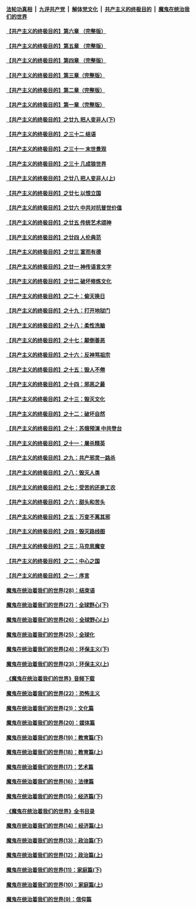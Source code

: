 

####  [法轮功真相](../../../../basic/blob/master/README.md?t=04100601) &nbsp;|&nbsp; [九评共产党](../../../../9ping.md/blob/master/README.md?t=04100601) &nbsp;|&nbsp; [解体党文化](../../../../jtdwh.md/blob/master/README.md?t=04100601)  &nbsp;|&nbsp; [共产主义的终极目的](../../../../gczydzjmd.md/blob/master/README.md?t=04100601) &nbsp;|&nbsp; [魔鬼在统治我们的世界](../../../../mgztzwmdsj.md/blob/master/README.md?t=04100601) 

#### [【共产主义的终极目的】第六章 （完整版）](../pages/nsc422/n11428913.md?t=04100601) 

#### [【共产主义的终极目的】第五章 （完整版）](../pages/nsc422/n11428912.md?t=04100601) 

#### [【共产主义的终极目的】第四章 （完整版）](../pages/nsc422/n11428907.md?t=04100601) 

#### [【共产主义的终极目的】第三章（完整版）](../pages/nsc422/n11428848.md?t=04100601) 

#### [【共产主义的终极目的】第二章（完整版）](../pages/nsc422/n11428831.md?t=04100601) 

#### [【共产主义的终极目的】第一章（完整版）](../pages/nsc422/n11417651.md?t=04100601) 

#### [【共产主义的终极目的】之廿九 把人变非人(下)](../pages/nsc422/n11344140.md?t=04100601) 

#### [【共产主义的终极目的】之三十二 结语](../pages/nsc422/n11360535.md?t=04100601) 

#### [【共产主义的终极目的】之三十一 末世景观](../pages/nsc422/n11351129.md?t=04100601) 

#### [【共产主义的终极目的】之三十 几成狼世界](../pages/nsc422/n11348280.md?t=04100601) 

#### [【共产主义的终极目的】之廿八 把人变非人(上)](../pages/nsc422/n11340492.md?t=04100601) 

#### [【共产主义的终极目的】之廿七 以恨立国](../pages/nsc422/n11336944.md?t=04100601) 

#### [【共产主义的终极目的】之廿六 中共对抗普世价值](../pages/nsc422/n11324785.md?t=04100601) 

#### [【共产主义的终极目的】之廿五 传统艺术颂神](../pages/nsc422/n11296396.md?t=04100601) 

#### [【共产主义的终极目的】之廿四 人伦典范](../pages/nsc422/n11296397.md?t=04100601) 

#### [【共产主义的终极目的】之廿三 富而有德](../pages/nsc422/n11283598.md?t=04100601) 

#### [【共产主义的终极目的】之廿一 神传语言文字](../pages/nsc422/n11263265.md?t=04100601) 

#### [【共产主义的终极目的】之廿二 破坏修炼文化](../pages/nsc422/n11245728.md?t=04100601) 

#### [【共产主义的终极目的】之二十：偷天换日](../pages/nsc422/n11238846.md?t=04100601) 

#### [【共产主义的终极目的】之十九：打开地狱门](../pages/nsc422/n11206376.md?t=04100601) 

#### [【共产主义的终极目的】之十八：柔性洗脑](../pages/nsc422/n11199994.md?t=04100601) 

#### [【共产主义的终极目的】之十七：颠倒善恶](../pages/nsc422/n11179782.md?t=04100601) 

#### [【共产主义的终极目的】之十六：反神骂祖宗](../pages/nsc422/n11166798.md?t=04100601) 

#### [【共产主义的终极目的】之十五：毁人不倦](../pages/nsc422/n11166792.md?t=04100601) 

#### [【共产主义的终极目的】之十四：邪恶之最](../pages/nsc422/n11150249.md?t=04100601) 

#### [【共产主义的终极目的】之十三：毁灭文化](../pages/nsc422/n11135227.md?t=04100601) 

#### [【共产主义的终极目的】之十二：破坏自然](../pages/nsc422/n11135214.md?t=04100601) 

#### [【共产主义的终极目的】之十：苏俄预演 中共登台](../pages/nsc422/n11118424.md?t=04100601) 

#### [【共产主义的终极目的】之十一：屠杀精英](../pages/nsc422/n11118442.md?t=04100601) 

#### [【共产主义的终极目的】之九：共产邪灵一路杀](../pages/nsc422/n11114139.md?t=04100601) 

#### [【共产主义的终极目的】之八：毁灭人类](../pages/nsc422/n11108503.md?t=04100601) 

#### [【共产主义的终极目的】之七：受苦的还是工农](../pages/nsc422/n11101809.md?t=04100601) 

#### [【共产主义的终极目的】之六：甜头和苦头](../pages/nsc422/n11096971.md?t=04100601) 

#### [【共产主义的终极目的】之五：万变不离其邪](../pages/nsc422/n11091285.md?t=04100601) 

#### [【共产主义的终极目的】之四：毁灭路线图](../pages/nsc422/n11086284.md?t=04100601) 

#### [【共产主义的终极目的】之三：马克思魔变](../pages/nsc422/n11061941.md?t=04100601) 

#### [【共产主义的终极目的】之二：中心之国](../pages/nsc422/n11047728.md?t=04100601) 

#### [【共产主义的终极目的】之一：序言](../pages/nsc422/n11086077.md?t=04100601) 

#### [魔鬼在统治着我们的世界(28)：结束语](../pages/nsc422/n10936246.md?t=04100601) 

#### [魔鬼在统治着我们的世界(27)：全球野心(下)](../pages/nsc422/n10928319.md?t=04100601) 

#### [魔鬼在统治着我们的世界(26)：全球野心(上)](../pages/nsc422/n10900318.md?t=04100601) 

#### [魔鬼在统治着我们的世界(25)：全球化](../pages/nsc422/n10788205.md?t=04100601) 

#### [魔鬼在统治着我们的世界(24)：环保主义(下)](../pages/nsc422/n10695307.md?t=04100601) 

#### [魔鬼在统治着我们的世界(23)：环保主义(上)](../pages/nsc422/n10688613.md?t=04100601) 

#### [《魔鬼在统治着我们的世界》音频下载](../pages/nsc422/n10635553.md?t=04100601) 

#### [魔鬼在统治着我们的世界(22)：恐怖主义](../pages/nsc422/n10614727.md?t=04100601) 

#### [魔鬼在统治着我们的世界(21)：文化篇](../pages/nsc422/n10597706.md?t=04100601) 

#### [魔鬼在统治着我们的世界(20)：媒体篇](../pages/nsc422/n10586579.md?t=04100601) 

#### [魔鬼在统治着我们的世界(19)：教育篇(下)](../pages/nsc422/n10564808.md?t=04100601) 

#### [魔鬼在统治着我们的世界(18)：教育篇(上)](../pages/nsc422/n10526970.md?t=04100601) 

#### [魔鬼在统治着我们的世界(17)：艺术篇](../pages/nsc422/n10499093.md?t=04100601) 

#### [魔鬼在统治着我们的世界(16)：法律篇](../pages/nsc422/n10485969.md?t=04100601) 

#### [魔鬼在统治着我们的世界(15)：经济篇(下)](../pages/nsc422/n10469975.md?t=04100601) 

#### [《魔鬼在统治着我们的世界》全书目录](../pages/nsc422/n10464261.md?t=04100601) 

#### [魔鬼在统治着我们的世界(14)：经济篇(上)](../pages/nsc422/n10457370.md?t=04100601) 

#### [魔鬼在统治着我们的世界(13)：政治篇(下)](../pages/nsc422/n10448270.md?t=04100601) 

#### [魔鬼在统治着我们的世界(12)：政治篇(上)](../pages/nsc422/n10444576.md?t=04100601) 

#### [魔鬼在统治着我们的世界(11)：家庭篇(下)](../pages/nsc422/n10440961.md?t=04100601) 

#### [魔鬼在统治着我们的世界(10)：家庭篇(上)](../pages/nsc422/n10435448.md?t=04100601) 

#### [魔鬼在统治着我们的世界(9)：信仰篇](../pages/nsc422/n10432159.md?t=04100601) 

